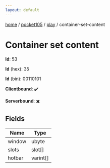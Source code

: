 ```yaml
---
layout: default
---
```


[home](/)  /  [pocket105](/protocol/pocket105)  /  [play](/protocol/pocket105/play)  /  container-set-content

# Container set content

**Id**: 53

**Id** (hex): 35

**Id** (bin): 00110101

**Clientbound**: ✔️

**Serverbound**: ✖️

## Fields

Name | Type
---|---
window | ubyte
slots | [slot](/protocol/pocket105/types/slot)[]
hotbar | varint[]

